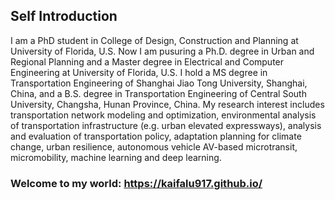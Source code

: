 
## Self Introduction
I am a PhD student in College of Design, Construction and Planning at University of Florida, U.S. Now I am pusuring a Ph.D. degree in Urban and Regional Planning and a Master degree in Electrical and Computer Engineering at University of Florida, U.S. I hold a MS degree in Transportation Engineering of Shanghai Jiao Tong University, Shanghai, China, and a B.S. degree in Transportation Engineering of Central South University, Changsha, Hunan Province, China. My research interest includes transportation network modeling and optimization, environmental analysis of transportation infrastructure (e.g. urban elevated expressways), analysis and evaluation of transportation policy, adaptation planning for climate change, urban resilience, autonomous vehicle AV-based microtransit, micromobility, machine learning and deep learning.

### Welcome to my world: https://kaifalu917.github.io/


 
